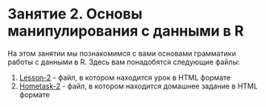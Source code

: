 # Занятие 2. Основы манипулирования с данными в R

На этом занятии мы познакомимся с вами основами грамматики работы с данными в R. Здесь вам понадобятся следующие файлы:

  1. [Lesson-2](https://github.com/Alex9309/data_manipulation_cir/blob/master/Lesson%202/Lesson-2.html) - файл, в котором находится урок в HTML формате
  2. [Hometask-2](https://github.com/Alex9309/data_manipulation_cir/blob/master/Lesson%202/Hometask-2.html) - файл, в котором находится домашнее задание в HTML формате
